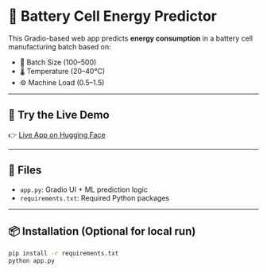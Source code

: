# 🔋 Battery Cell Energy Predictor

This Gradio-based web app predicts **energy consumption** in a battery cell manufacturing batch based on:

- 🧱 Batch Size (100–500)
- 🌡 Temperature (20–40°C)
- ⚙️ Machine Load (0.5–1.5)

---

## 🚀 Try the Live Demo

👉 [Live App on Hugging Face](https://huggingface.co/spaces/chiragkumarchitroda/battery-energy-predictor)

---

## 📁 Files

- `app.py`: Gradio UI + ML prediction logic
- `requirements.txt`: Required Python packages

---

## 📦 Installation (Optional for local run)

```bash
pip install -r requirements.txt
python app.py
